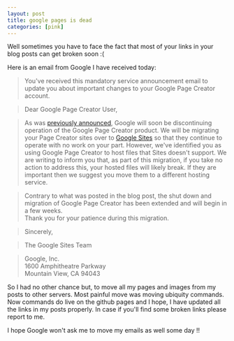 ```yaml
---
layout: post
title: google pages is dead 
categories: [pink]
---
```


Well sometimes you have to face the fact that most of your links in your blog 
posts can get broken soon :(

Here is an email from Google I have received today:

> You've received this mandatory service announcement email to update you
> about important changes to your Google Page Creator account.

> Dear Google Page Creator User,  

> As was 
> [previously announced](http://googleappsposts.blogspot.com/2009/04/now-moving-to-google-sites.html), 
> Google will soon be discontinuing operation of the Google Page Creator product. 
> We will be migrating your Page Creator sites over to 
> [Google Sites](http://sites.google.com/) so that they continue to operate with
> no work on your part. However, we've identified you as using Google Page 
> Creator to host files that Sites doesn't support. We are writing to inform you
> that, as part of this migration, if you take no action to address this, your 
> hosted files will likely break. If they are important then we suggest you move
> them to a different hosting service.

> Contrary to what was posted in the blog post, the shut down and migration of 
> Google Page Creator has been extended and will begin in a few weeks.  
> Thank you for your patience during this migration.  

> Sincerely,  

> The Google Sites Team  

> Google, Inc.  
> 1600 Amphitheatre Parkway  
> Mountain View, CA 94043

So I had no other chance but, to move all my pages and images from my posts 
to other servers. Most painful move was moving ubiquity commands. 
Now commands do live on the github pages and I hope, I have updated all the 
links in my posts properly. In case if you'll find some broken links please 
report to me.

I hope Google won't ask me to move my emails as well some day !!